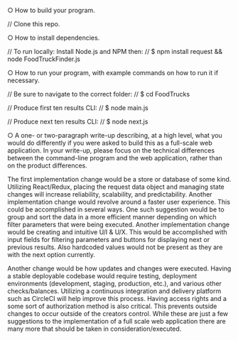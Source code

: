 ○ How to build your program.

// Clone this repo.

○ How to install dependencies.

// To run locally: Install Node.js and NPM then:
// $ npm install request && node FoodTruckFinder.js

○ How to run your program, with example commands on how to  run it if necessary.

// Be sure to navigate to the correct folder:
// $ cd FoodTrucks

// Produce first ten results CLI:
// $ node main.js

// Produce next ten results CLI:
// $ node next.js


○ A one- or two-paragraph write-up describing, at a high level, what you would do differently if you were asked to build this as a full-scale web application. In your write-up, please focus on the technical differences between the command-line program and the web application, rather than on the product differences.

The first implementation change would be a store or database of some kind. Utilizing React/Redux, placing the request data object and managing state changes will increase reliability, scalability, and predictability. Another implementation change would revolve around a faster user experience. This could be accomplished in several ways. One such suggestion would be to group and sort the data in a more efficient manner depending on which filter parameters that were being executed. Another implementation change would be creating and intuitive U/I & U/X. This would be accomplished with input fields for filtering parameters and buttons for displaying next or previous results. Also hardcoded values would not be present as they are with the next option currently.

Another change would be how updates and changes were executed. Having a stable deployable codebase would require testing, deployment environments (development, staging, production, etc.), and various other checks/balances. Utilizing a continuous integration and delivery platform such as CircleCI will help improve this process. Having access rights and a some sort of authorization method is also critical. This prevents outside changes to occur outside of the creators control. While these are just a few suggestions to the implementation of a full scale web application there are many more that should be taken in consideration/executed.
